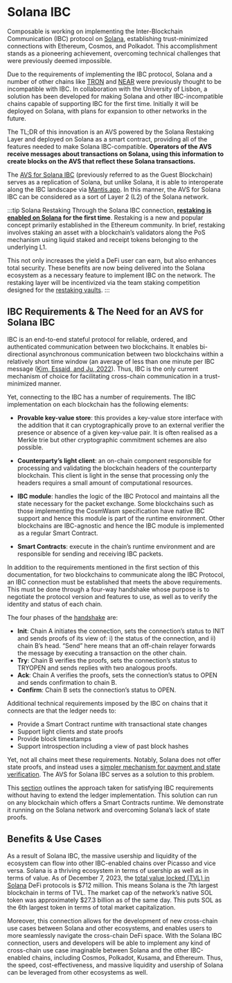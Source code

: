 # Solana IBC

Composable is working on implementing the Inter-Blockchain Communication (IBC) protocol on [Solana](https://solana.com/), establishing trust-minimized connections with Ethereum, Cosmos, and Polkadot. This accomplishment stands as a pioneering achievement, overcoming technical challenges that were previously deemed impossible.

Due to the requirements of implementing the IBC protocol, Solana and a number of other chains like [TRON](https://tron.network/) and [NEAR](https://near.org/) were previously thought to be incompatible with IBC. In collaboration with the University of Lisbon, a solution has been developed for making Solana and other IBC-incompatible chains capable of supporting IBC for the first time. Initially it will be deployed on Solana, with plans for expansion to other networks in the future.

The TL;DR of this innovation is an AVS powered by the Solana Restaking Layer and deployed on Solana as a smart contract, providing all of the features needed to make Solana IBC-compatible. **Operators of the AVS receive messages about transactions on Solana, using this information to create blocks on the AVS that reflect these Solana transactions.** 

The [AVS for Solana IBC](../restaking/sol-ibc-avs.md) (previously referred to as the Guest Blockchain) serves as a replication of Solana, but unlike Solana, it is able to interoperate along the IBC landscape via [Mantis.app](https://games.mantis.app/). In this manner, the AVS for Solana IBC can be considered as a sort of Layer 2 (L2) of the Solana network.

:::tip Solana Restaking
Through the Solana IBC connection, **[restaking is enabled on Solana](../restaking.md) for the first time**. Restaking is a new and popular concept primarily established in the Ethereum community. In brief, restaking involves staking an asset with a blockchain’s validators along the PoS mechanism using liquid staked and receipt tokens belonging to the underlying L1.

This not only increases the yield a DeFi user can earn, but also enhances total security. These benefits are now being delivered into the Solana ecosystem as a necessary feature to implement IBC on the network. The restaking layer will be incentivized via the team staking competition designed for the [restaking vaults](../restaking/vaults.md).
:::

## IBC Requirements & The Need for an AVS for Solana IBC
IBC is an end-to-end stateful protocol for reliable, ordered, and authenticated communication between two blockchains. It enables bi-directional asynchronous communication between two blockchains within a relatively short time window (an average of less than one minute per IBC message ([Kim, Essaid, and Ju, 2022](https://ieeexplore.ieee.org/document/9919970/)). Thus, IBC is the only current mechanism of choice for facilitating cross-chain communication in a trust-minimized manner.

Yet, connecting to the IBC has a number of requirements. The IBC implementation on each blockchain has the following elements:

- **Provable key-value store**: this provides a key-value store interface with the addition that it can cryptographically prove to an external verifier the presence or absence of a given key-value pair. It is often realised as a Merkle trie but other cryptographic commitment schemes are also possible.

- **Counterparty’s light client**: an on-chain component responsible for processing and validating the blockchain headers of the counterparty blockchain. This client is light in the sense that processing only the headers requires a small amount of computational resources.

- **IBC module**: handles the logic of the IBC Protocol and maintains all the state necessary for the packet exchange. Some blockchains such as those implementing the CosmWasm specification have native IBC support and hence this module is part of the runtime environment. Other blockchains are IBC-agnostic and hence the IBC module is implemented as a regular Smart Contract.

- **Smart Contracts**: execute in the chain’s runtime environment and are responsible for sending and receiving IBC packets.

In addition to the requirements mentioned in the first section of this documentation, for two blockchains to communicate along the IBC Protocol, an IBC connection must be established that meets the above requirements. This must be done through a four-way handshake whose purpose is to negotiate the protocol version and features to use, as well as to verify the identity and status of each chain.

The four phases of the [handshake](https://github.com/cosmos/ibc/tree/main/spec/core/ics-023-vector-commitments) are:

- **Init**: Chain A initiates the connection, sets the connection’s status to INIT and sends proofs of its view of: i) the status of the connection, and ii) chain B’s head. “Send” here means that an off-chain relayer forwards the message by executing a transaction on the other chain.
- **Try**: Chain B verifies the proofs, sets the connection’s status to TRYOPEN and sends replies with two analogous proofs.
- **Ack**: Chain A verifies the proofs, sets the connection’s status to OPEN and sends confirmation to chain B.
- **Confirm**: Chain B sets the connection’s status to OPEN.

Additional technical requirements imposed by the IBC on chains that it connects are that the ledger needs to: 

- Provide a Smart Contract runtime with transactional state changes
- Support light clients and state proofs
- Provide block timestamps
- Support introspection including a view of past block hashes

Yet, not all chains meet these requirements. Notably, Solana does not offer state proofs, and instead uses a [simpler mechanism for payment and state verification](https://docs.solana.com/proposals/simple-payment-and-state-verification). The AVS for Solana IBC serves as a solution to this problem.

This [section](../restaking/sol-ibc-avs.md) outlines the approach taken for satisfying IBC requirements without having to extend the ledger implementation.  This solution can run on any blockchain which offers a Smart Contracts runtime.  We demonstrate it running on the Solana network and overcoming Solana’s lack of state proofs.

## Benefits & Use Cases

As a result of Solana IBC, the massive usership and liquidity of the ecosystem can flow into other IBC-enabled chains over Picasso and vice versa. Solana is a thriving ecosystem in terms of usership as well as in terms of value. As of December 7, 2023, the [total value locked (TVL) in Solana](https://defillama.com/chain/Solana) DeFi protocols is $712 million. This means Solana is the 7th largest blockchain in terms of TVL. The market cap of the network’s native SOL token was approximately $27.3 billion as of the same day. This puts SOL as the 6th largest token in terms of total market capitalization.

Moreover, this connection allows for the development of new cross-chain use cases between Solana and other ecosystems, and enables users to more seamlessly navigate the cross-chain DeFi space. With the Solana IBC connection, users and developers will be able to implement any kind of cross-chain use case imaginable between Solana and the other IBC-enabled chains, including Cosmos, Polkadot, Kusama, and Ethereum. Thus, the speed, cost-effectiveness, and massive liquidity and usership of Solana can be leveraged from other ecosystems as well.
